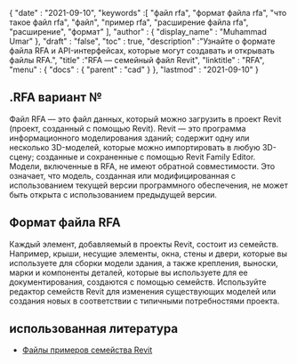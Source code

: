 {
  "date" : "2021-09-10",
  "keywords" :[ "файл rfa", "формат файла rfa", "что такое файл rfa", "файл", "пример rfa", "расширение файла rfa", "расширение", "формат" ],
  "author" : {
    "display_name" : "Muhammad Umar"
},
  "draft" : "false",
  "toc" : true,
  "description" :"Узнайте о формате файла RFA и API-интерфейсах, которые могут создавать и открывать файлы RFA.",
  "title" :"RFA — семейный файл Revit",
  "linktitle" : "RFA",
  "menu" : {
    "docs" : {
      "parent" : "cad"
}
},
  "lastmod" : "2021-09-10"
}

## .RFA вариант №
Файл RFA — это файл данных, который можно загрузить в проект Revit (проект, созданный с помощью Revit). Revit — это программа информационного моделирования зданий; содержит одну или несколько 3D-моделей, которые можно импортировать в любую 3D-сцену; созданные и сохраненные с помощью Revit Family Editor. Модели, включенные в RFA, не имеют обратной совместимости. Это означает, что модель, созданная или модифицированная с использованием текущей версии программного обеспечения, не может быть открыта с использованием предыдущей версии.


## Формат файла RFA
Каждый элемент, добавляемый в проекты Revit, состоит из семейств. Например, крыши, несущие элементы, окна, стены и двери, которые вы используете для сборки модели здания, а также крепления, выноски, марки и компоненты деталей, которые вы используете для ее документирования, создаются с помощью семейств. Используйте редактор семейств Revit для изменения существующих моделей или создания новых в соответствии с типичными потребностями проекта.


## использованная литература

* [Файлы примеров семейства Revit](https://help.autodesk.com/view/RVT/2021/ENU/?guid=GUID-73E0E508-B9DA-4405-BAB4-C46D803BC1DE)

